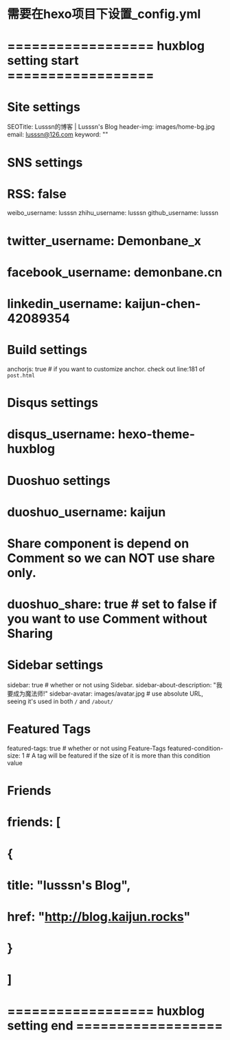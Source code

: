 # 需要在hexo项目下设置_config.yml
# 
# ================== huxblog setting start ==================
# Site settings
SEOTitle: Lusssn的博客 | Lusssn's Blog
header-img: images/home-bg.jpg
email: lusssn@126.com
keyword: ""

# SNS settings
# RSS: false
weibo_username:     lusssn
zhihu_username:     lusssn
github_username:    lusssn
# twitter_username:   Demonbane_x
# facebook_username:  demonbane.cn
# linkedin_username:  kaijun-chen-42089354

# Build settings
anchorjs: true                          # if you want to customize anchor. check out line:181 of `post.html`

# Disqus settings
# disqus_username: hexo-theme-huxblog

# Duoshuo settings
# duoshuo_username: kaijun
# Share component is depend on Comment so we can NOT use share only.
# duoshuo_share: true                     # set to false if you want to use Comment without Sharing

# Sidebar settings
sidebar: true                           # whether or not using Sidebar.
sidebar-about-description: "我要成为魔法师!"
sidebar-avatar: images/avatar.jpg      # use absolute URL, seeing it's used in both `/` and `/about/`

# Featured Tags
featured-tags: true                     # whether or not using Feature-Tags
featured-condition-size: 1              # A tag will be featured if the size of it is more than this condition value

# Friends
# friends: [
#     {
#         title: "lusssn's Blog",
#         href: "http://blog.kaijun.rocks"
#     }
# ]

# ================== huxblog setting end ==================